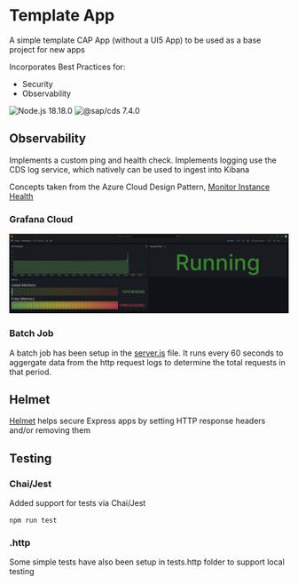 # Template App

A simple template CAP App (without a UI5 App) to be used as a base project for new apps

Incorporates Best Practices for:
- Security
- Observability

![Node.js 18.18.0](https://img.shields.io/badge/Node.js-v18.18.0-green)
![@sap/cds 7.4.0](https://img.shields.io/badge/@sap/cds-v7.4.0-green)

## Observability
Implements a custom ping and health check.  Implements logging use the CDS log service, which natively can be used to ingest into Kibana

Concepts taken from the Azure Cloud Design Pattern, [Monitor Instance Health](https://learn.microsoft.com/en-us/azure/architecture/patterns/health-endpoint-monitoring)


### Grafana Cloud
<img src="Grafana.png" width="1000">


### Batch Job
A batch job has been setup in the [server.js](/srv/server.js) file. It runs every 60 seconds to aggergate data from the http request logs to determine the total requests in that period.

## Helmet
[Helmet](https://helmetjs.github.io/) helps secure Express apps by setting HTTP response headers and/or removing them

## Testing 


### Chai/Jest
Added support for tests via Chai/Jest
```
npm run test
```


### .http
Some simple tests have also been setup in tests.http folder to support local testing


